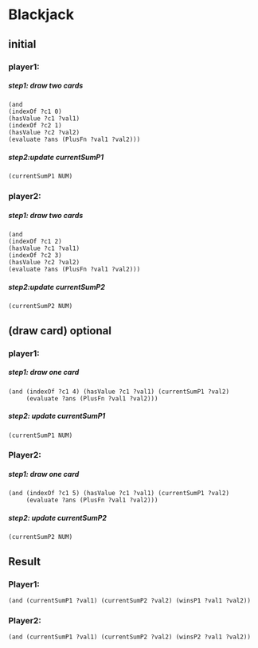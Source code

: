# Blackjack

## initial
### player1:
##### step1: draw two cards

```
(and 
(indexOf ?c1 0) 
(hasValue ?c1 ?val1) 
(indexOf ?c2 1)
(hasValue ?c2 ?val2) 
(evaluate ?ans (PlusFn ?val1 ?val2)))
```

##### step2:update currentSumP1
```
(currentSumP1 NUM) 
```

### player2: 
##### step1: draw two cards

```
(and 
(indexOf ?c1 2) 
(hasValue ?c1 ?val1) 
(indexOf ?c2 3)
(hasValue ?c2 ?val2) 
(evaluate ?ans (PlusFn ?val1 ?val2)))
```

##### step2:update currentSumP2
```
(currentSumP2 NUM) 
```


## (draw card) optional  
### player1: 
##### step1: draw one card

```
(and (indexOf ?c1 4) (hasValue ?c1 ?val1) (currentSumP1 ?val2)
     (evaluate ?ans (PlusFn ?val1 ?val2)))
```

##### step2: update currentSumP1
```
(currentSumP1 NUM) 
```

  
### Player2: 
##### step1: draw one card
```
(and (indexOf ?c1 5) (hasValue ?c1 ?val1) (currentSumP1 ?val2)
     (evaluate ?ans (PlusFn ?val1 ?val2)))
```

##### step2: update currentSumP2
```
(currentSumP2 NUM) 
```

## Result
### Player1:
```
(and (currentSumP1 ?val1) (currentSumP2 ?val2) (winsP1 ?val1 ?val2))
```
### Player2:
```
(and (currentSumP1 ?val1) (currentSumP2 ?val2) (winsP2 ?val1 ?val2))
```


